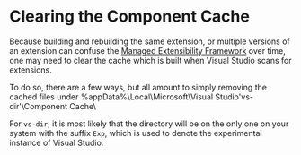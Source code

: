 # Clearing the Component Cache
Because building and rebuilding the same extension, or multiple versions of an extension can confuse the 
[Managed Extensibility Framework](https://docs.microsoft.com/en-us/visualstudio/extensibility/managed-extensibility-framework-in-the-editor?view=vs-2019) over time, one
may need to clear the cache which is built when Visual Studio scans for extensions.

To do so, there are a few ways, but all amount to simply removing the cached files under 
%appData%\Local\Microsoft\Visual Studio\'vs-dir'\Component Cache\

For `vs-dir`, it is most likely that the directory will be on the only one on your system with the suffix `Exp`, which is used to denote
the experimental instance of Visual Studio.
